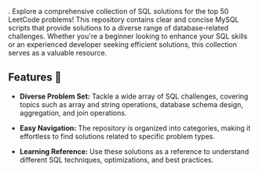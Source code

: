.
Explore a comprehensive collection of SQL solutions for the top 50 LeetCode problems! This repository contains clear and concise MySQL scripts that provide solutions to a diverse range of database-related challenges. Whether you're a beginner looking to enhance your SQL skills or an experienced developer seeking efficient solutions, this collection serves as a valuable resource.

## Features 🚀

- **Diverse Problem Set:** Tackle a wide array of SQL challenges, covering topics such as array and string operations, database schema design, aggregation, and join operations.

- **Easy Navigation:** The repository is organized into categories, making it effortless to find solutions related to specific problem types.

- **Learning Reference:** Use these solutions as a reference to understand different SQL techniques, optimizations, and best practices.


